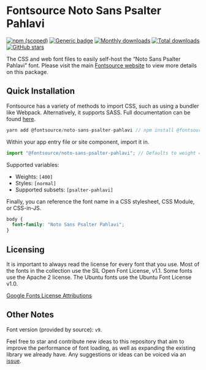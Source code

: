 # Fontsource Noto Sans Psalter Pahlavi

[![npm (scoped)](https://img.shields.io/npm/v/@fontsource/noto-sans-psalter-pahlavi?color=brightgreen)](https://www.npmjs.com/package/@fontsource/noto-sans-psalter-pahlavi) [![Generic badge](https://img.shields.io/badge/fontsource-passing-brightgreen)](https://github.com/fontsource/fontsource) [![Monthly downloads](https://badgen.net/npm/dm/@fontsource/noto-sans-psalter-pahlavi)](https://github.com/fontsource/fontsource) [![Total downloads](https://badgen.net/npm/dt/@fontsource/noto-sans-psalter-pahlavi)](https://github.com/fontsource/fontsource) [![GitHub stars](https://img.shields.io/github/stars/fontsource/fontsource.svg?style=social&label=Star)](https://github.com/fontsource/fontsource/stargazers)

The CSS and web font files to easily self-host the “Noto Sans Psalter Pahlavi” font. Please visit the main [Fontsource website](https://fontsource.org/fonts/noto-sans-psalter-pahlavi) to view more details on this package.

## Quick Installation

Fontsource has a variety of methods to import CSS, such as using a bundler like Webpack. Alternatively, it supports SASS. Full documentation can be found [here](https://fontsource.org/docs/introduction).

```javascript
yarn add @fontsource/noto-sans-psalter-pahlavi // npm install @fontsource/noto-sans-psalter-pahlavi
```

Within your app entry file or site component, import it in.

```javascript
import "@fontsource/noto-sans-psalter-pahlavi"; // Defaults to weight 400.
```

Supported variables:

- Weights: `[400]`
- Styles: `[normal]`
- Supported subsets: `[psalter-pahlavi]`

Finally, you can reference the font name in a CSS stylesheet, CSS Module, or CSS-in-JS.

```css
body {
  font-family: "Noto Sans Psalter Pahlavi";
}
```

## Licensing

It is important to always read the license for every font that you use.
Most of the fonts in the collection use the SIL Open Font License, v1.1. Some fonts use the Apache 2 license. The Ubuntu fonts use the Ubuntu Font License v1.0.

[Google Fonts License Attributions](https://fonts.google.com/attribution)

## Other Notes

Font version (provided by source): `v9`.

Feel free to star and contribute new ideas to this repository that aim to improve the performance of font loading, as well as expanding the existing library we already have. Any suggestions or ideas can be voiced via an [issue](https://github.com/fontsource/fontsource/issues).

